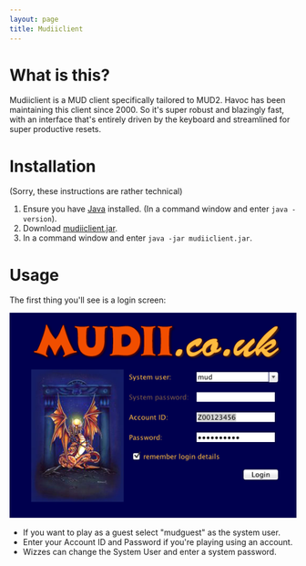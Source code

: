 ```yaml
---
layout: page
title: Mudiiclient
---
```

# What is this?

Mudiiclient is a MUD client specifically tailored to MUD2. Havoc has been maintaining this client since 2000. So it's super robust and blazingly fast, with an interface that's entirely driven by the keyboard and streamlined for super productive resets.

# Installation

(Sorry, these instructions are rather technical)

1. Ensure you have [Java](https://www.java.com/en/) installed. (In a command window and enter `java -version`).
2. Download [mudiiclient.jar](mudiiclient.jar).
3. In a command window and enter `java -jar mudiiclient.jar`.

# Usage

The first thing you'll see is a login screen:

![](revised_login_screen.png)

* If you want to play as a guest select "mudguest" as the system user.
* Enter your Account ID and Password if you're playing using an account.
* Wizzes can change the System User and enter a system password.

